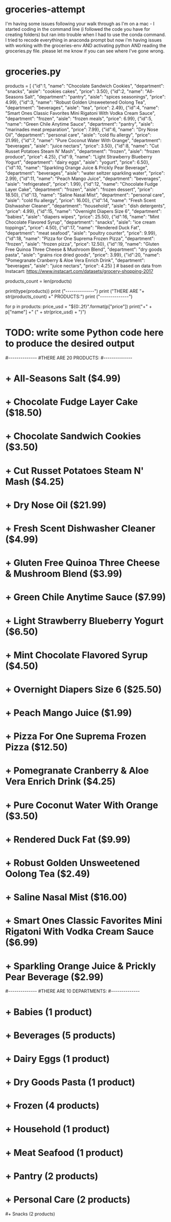 # groceries-attempt
I'm having some issues following your walk through as I'm on a mac - I started coding in the command line (i followed the code you have for creating folders) but ran into trouble when I had to use the conda command. I tried to recode everything in anaconda prompt but now i'm having issues with working with the groceries-env AND activating python AND reading the groceries.py file. please let me know if you can see where I've gone wrong.
# groceries.py

products = [
    {"id":1, "name": "Chocolate Sandwich Cookies", "department": "snacks", "aisle": "cookies cakes", "price": 3.50},
    {"id":2, "name": "All-Seasons Salt", "department": "pantry", "aisle": "spices seasonings", "price": 4.99},
    {"id":3, "name": "Robust Golden Unsweetened Oolong Tea", "department": "beverages", "aisle": "tea", "price": 2.49},
    {"id":4, "name": "Smart Ones Classic Favorites Mini Rigatoni With Vodka Cream Sauce", "department": "frozen", "aisle": "frozen meals", "price": 6.99},
    {"id":5, "name": "Green Chile Anytime Sauce", "department": "pantry", "aisle": "marinades meat preparation", "price": 7.99},
    {"id":6, "name": "Dry Nose Oil", "department": "personal care", "aisle": "cold flu allergy", "price": 21.99},
    {"id":7, "name": "Pure Coconut Water With Orange", "department": "beverages", "aisle": "juice nectars", "price": 3.50},
    {"id":8, "name": "Cut Russet Potatoes Steam N' Mash", "department": "frozen", "aisle": "frozen produce", "price": 4.25},
    {"id":9, "name": "Light Strawberry Blueberry Yogurt", "department": "dairy eggs", "aisle": "yogurt", "price": 6.50},
    {"id":10, "name": "Sparkling Orange Juice & Prickly Pear Beverage", "department": "beverages", "aisle": "water seltzer sparkling water", "price": 2.99},
    {"id":11, "name": "Peach Mango Juice", "department": "beverages", "aisle": "refrigerated", "price": 1.99},
    {"id":12, "name": "Chocolate Fudge Layer Cake", "department": "frozen", "aisle": "frozen dessert", "price": 18.50},
    {"id":13, "name": "Saline Nasal Mist", "department": "personal care", "aisle": "cold flu allergy", "price": 16.00},
    {"id":14, "name": "Fresh Scent Dishwasher Cleaner", "department": "household", "aisle": "dish detergents", "price": 4.99},
    {"id":15, "name": "Overnight Diapers Size 6", "department": "babies", "aisle": "diapers wipes", "price": 25.50},
    {"id":16, "name": "Mint Chocolate Flavored Syrup", "department": "snacks", "aisle": "ice cream toppings", "price": 4.50},
    {"id":17, "name": "Rendered Duck Fat", "department": "meat seafood", "aisle": "poultry counter", "price": 9.99},
    {"id":18, "name": "Pizza for One Suprema Frozen Pizza", "department": "frozen", "aisle": "frozen pizza", "price": 12.50},
    {"id":19, "name": "Gluten Free Quinoa Three Cheese & Mushroom Blend", "department": "dry goods pasta", "aisle": "grains rice dried goods", "price": 3.99},
    {"id":20, "name": "Pomegranate Cranberry & Aloe Vera Enrich Drink", "department": "beverages", "aisle": "juice nectars", "price": 4.25}
] # based on data from Instacart: https://www.instacart.com/datasets/grocery-shopping-2017

products_count = len(products)

print(type(products))
print ("--------------")
print ("THERE ARE "+ str(products_count) +" PRODUCTS:")
print ("--------------")

for p in products:
    price_usd = "${0:.2f}".format(p["price"])
    print("+" + p["name"] +" (" + str(price_usd) + ")")

   

# TODO: write some Python code here to produce the desired output
#--------------
#THERE ARE 20 PRODUCTS:
#--------------
# + All-Seasons Salt ($4.99)
# + Chocolate Fudge Layer Cake ($18.50)
# + Chocolate Sandwich Cookies ($3.50)
# + Cut Russet Potatoes Steam N' Mash ($4.25)
# + Dry Nose Oil ($21.99)
# + Fresh Scent Dishwasher Cleaner ($4.99)
# + Gluten Free Quinoa Three Cheese & Mushroom Blend ($3.99)
# + Green Chile Anytime Sauce ($7.99)
# + Light Strawberry Blueberry Yogurt ($6.50)
# + Mint Chocolate Flavored Syrup ($4.50)
# + Overnight Diapers Size 6 ($25.50)
# + Peach Mango Juice ($1.99)
# + Pizza For One Suprema Frozen Pizza ($12.50)
# + Pomegranate Cranberry & Aloe Vera Enrich Drink ($4.25)
# + Pure Coconut Water With Orange ($3.50)
# + Rendered Duck Fat ($9.99)
# + Robust Golden Unsweetened Oolong Tea ($2.49)
# + Saline Nasal Mist ($16.00)
# + Smart Ones Classic Favorites Mini Rigatoni With Vodka Cream Sauce ($6.99)
# + Sparkling Orange Juice & Prickly Pear Beverage ($2.99)
#--------------
#THERE ARE 10 DEPARTMENTS:
#--------------
# + Babies (1 product)
# + Beverages (5 products)
# + Dairy Eggs (1 product)
# + Dry Goods Pasta (1 product)
# + Frozen (4 products)
# + Household (1 product)
# + Meat Seafood (1 product)
# + Pantry (2 products)
# + Personal Care (2 products)
 #+ Snacks (2 products)
